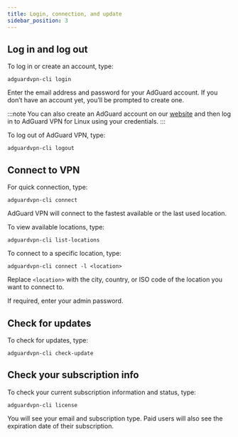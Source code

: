 ```yaml
---
title: Login, connection, and update
sidebar_position: 3
---
```


## Log in and log out

To log in or create an account, type:

    adguardvpn-cli login

Enter the email address and password for your AdGuard account. If you don’t have an account yet, you’ll be prompted to create one.

:::note
You can also create an AdGuard account on our [website](https://auth.adguard.com/login.html) and then log in to AdGuard VPN for Linux using your credentials.
:::

To log out of AdGuard VPN, type:

    adguardvpn-cli logout

## Connect to VPN

For quick connection, type:

    adguardvpn-cli connect

AdGuard VPN will connect to the fastest available or the last used location.

To view available locations, type:

    adguardvpn-cli list-locations

To connect to a specific location, type:

    adguardvpn-cli connect -l <location>

Replace `<location>` with the city, country, or ISO code of the location you want to connect to.

If required, enter your admin password.

## Check for updates

To check for updates, type:

    adguardvpn-cli check-update

## Check your subscription info

To check your current subscription information and status, type:

    adguardvpn-cli license

You will see your email and subscription type. Paid users will also see the expiration date of their subscription.
